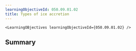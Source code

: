 ```yaml
---
learningObjectiveId: 050.09.01.02
title: Types of ice accretion
---
```


```tsx eval
<LearningOBjectives learningObjectiveId={050.09.01.02} />
```

## Summary
